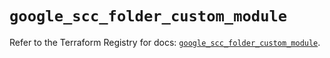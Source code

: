 # `google_scc_folder_custom_module`

Refer to the Terraform Registry for docs: [`google_scc_folder_custom_module`](https://registry.terraform.io/providers/hashicorp/google-beta/6.10.0/docs/resources/google_scc_folder_custom_module).
